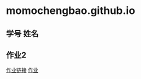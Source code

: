 # momochengbao.github.io
## 学号 姓名
## 作业2

[作业链接](https://momochengbao.github.io/map_world.html)
<a href="https://momochengbao.github.io/map_world.html" target="blank">作业</a>
